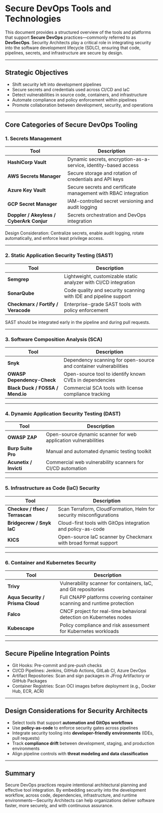 # Secure DevOps Tools and Technologies

This document provides a structured overview of the tools and platforms that support **Secure DevOps** practices—commonly referred to as **DevSecOps**. Security Architects play a critical role in integrating security into the software development lifecycle (SDLC), ensuring that code, pipelines, secrets, and infrastructure are secure by design.

---

## Strategic Objectives

- Shift security left into development pipelines
- Secure secrets and credentials used across CI/CD and IaC
- Detect vulnerabilities in source code, containers, and infrastructure
- Automate compliance and policy enforcement within pipelines
- Promote collaboration between development, security, and operations

---

## Core Categories of Secure DevOps Tooling

### 1. Secrets Management

| Tool | Description |
|------|-------------|
| **HashiCorp Vault** | Dynamic secrets, encryption-as-a-service, identity-based access |
| **AWS Secrets Manager** | Secure storage and rotation of credentials and API keys |
| **Azure Key Vault** | Secure secrets and certificate management with RBAC integration |
| **GCP Secret Manager** | IAM-controlled secret versioning and audit logging |
| **Doppler / Akeyless / CyberArk Conjur** | Secrets orchestration and DevOps integration

Design Consideration: Centralize secrets, enable audit logging, rotate automatically, and enforce least privilege access.

---

### 2. Static Application Security Testing (SAST)

| Tool | Description |
|------|-------------|
| **Semgrep** | Lightweight, customizable static analyzer with CI/CD integration |
| **SonarQube** | Code quality and security scanning with IDE and pipeline support |
| **Checkmarx / Fortify / Veracode** | Enterprise-grade SAST tools with policy enforcement |

SAST should be integrated early in the pipeline and during pull requests.

---

### 3. Software Composition Analysis (SCA)

| Tool | Description |
|------|-------------|
| **Snyk** | Dependency scanning for open-source and container vulnerabilities |
| **OWASP Dependency-Check** | Open-source tool to identify known CVEs in dependencies |
| **Black Duck / FOSSA / Mend.io** | Commercial SCA tools with license compliance tracking

---

### 4. Dynamic Application Security Testing (DAST)

| Tool | Description |
|------|-------------|
| **OWASP ZAP** | Open-source dynamic scanner for web application vulnerabilities |
| **Burp Suite Pro** | Manual and automated dynamic testing toolkit |
| **Acunetix / Invicti** | Commercial web vulnerability scanners for CI/CD automation

---

### 5. Infrastructure as Code (IaC) Security

| Tool | Description |
|------|-------------|
| **Checkov / tfsec / Terrascan** | Scan Terraform, CloudFormation, Helm for security misconfigurations |
| **Bridgecrew / Snyk IaC** | Cloud-first tools with GitOps integration and policy-as-code |
| **KICS** | Open-source IaC scanner by Checkmarx with broad format support

---

### 6. Container and Kubernetes Security

| Tool | Description |
|------|-------------|
| **Trivy** | Vulnerability scanner for containers, IaC, and Git repositories |
| **Aqua Security / Prisma Cloud** | Full CNAPP platforms covering container scanning and runtime protection |
| **Falco** | CNCF project for real-time behavioral detection on Kubernetes nodes |
| **Kubescape** | Policy compliance and risk assessment for Kubernetes workloads

---

## Secure Pipeline Integration Points

- Git Hooks: Pre-commit and pre-push checks
- CI/CD Pipelines: Jenkins, GitHub Actions, GitLab CI, Azure DevOps
- Artifact Repositories: Scan and sign packages in JFrog Artifactory or GitHub Packages
- Container Registries: Scan OCI images before deployment (e.g., Docker Hub, ECR, ACR)

---

## Design Considerations for Security Architects

- Select tools that support **automation and GitOps workflows**
- Use **policy-as-code** to enforce security gates across pipelines
- Integrate security tooling into **developer-friendly environments** (IDEs, pull requests)
- Track **compliance drift** between development, staging, and production environments
- Align pipeline controls with **threat modeling and data classification**

---

## Summary

Secure DevOps practices require intentional architectural planning and effective tool integration. By embedding security into the development workflow, across code, dependencies, infrastructure, and runtime environments—Security Architects can help organizations deliver software faster, more securely, and with continuous assurance.

